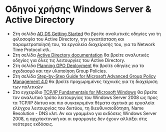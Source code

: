 # Οδηγοί χρήσης Windows Server & Active Directory

- Στη σελίδα [AD DS Getting Started](https://docs.microsoft.com/en-us/windows-server/identity/ad-ds/ad-ds-getting-started) θα βρείτε αναλυτικές οδηγίες για τη φιλοσοφία του Active Directory, την εγκατάσταση και παραμετροποίησή του, τα εργαλεία διαχείρισής του, για το Network Time Protocol κτλ.
- Στη σελίδα [Active Directory documentation](https://docs.microsoft.com/en-us/troubleshoot/windows-server/identity/active-directory-overview) θα βρείτε αναλυτικές οδηγίες για όλες τις λειτουργίες του Active Directory.
- Στη σελίδα [Planning GPO Deployment](https://docs.microsoft.com/en-us/windows/security/threat-protection/windows-firewall/planning-gpo-deployment) θα βρείτε οδηγίες για το σχεδιασμό και την υλοποίηση Group Policies.
- Στη σελίδα [Step-by-Step Guide for Microsoft Advanced Group Policy Management 4.0](https://docs.microsoft.com/en-us/microsoft-desktop-optimization-pack/agpm/step-by-step-guide-for-microsoft-advanced-group-policy-management-40) θα βρείτε προχωρημένες τεχνικές για τη διαχείριση των πολιτικών
- Στο εγχειρίδιο [TCP/IP Fundamentals for Microsoft Windows](http://www.microsoft.com/en-us/download/details.aspx?id=8781) θα βρείτε τον αναλυτικό τρόπο λειτουργίας του Windows Server 2008 ως προς τα TCP/IP δίκτυα και πιο συγκεκριμένα θέματα σχετικά με εργαλεία ελέγχου λειτουργίας του δικτύου, τη διευθυνσιοδότηση, Name Resolution - DNS κλπ. Αν και γραμμένο για εκδόσεις Windows Server 2008, η αρχιτεκτονική και οι εφαρμογές δεν έχουν αλλάξει στις νεότερες εκδόσεις.
